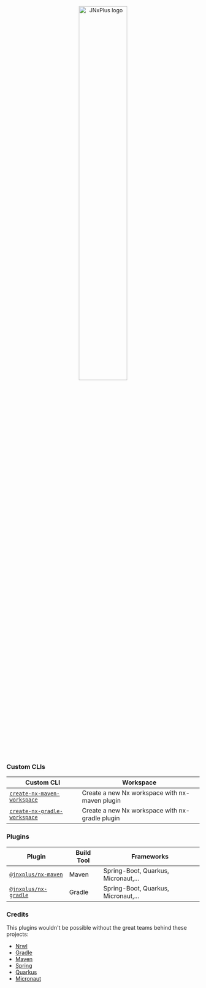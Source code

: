 <p align="center">
    <img alt="JNxPlus logo" src="https://raw.githubusercontent.com/khalilou88/jnxplus/main/images/jnxplus-logo.png" width="50%">
</p>

### Custom CLIs

| Custom CLI                                                          | Workspace                                       |
| ------------------------------------------------------------------- | ----------------------------------------------- |
| [`create-nx-maven-workspace`](packages/create-nx-maven-workspace)   | Create a new Nx workspace with nx-maven plugin  |
| [`create-nx-gradle-workspace`](packages/create-nx-gradle-workspace) | Create a new Nx workspace with nx-gradle plugin |

### Plugins

| Plugin                                     | Build Tool | Frameworks                          |
| ------------------------------------------ | ---------- | ----------------------------------- |
| [`@jnxplus/nx-maven`](packages/nx-maven)   | Maven      | Spring-Boot, Quarkus, Micronaut,... |
| [`@jnxplus/nx-gradle`](packages/nx-gradle) | Gradle     | Spring-Boot, Quarkus, Micronaut,... |

### Credits

This plugins wouldn't be possible without the great teams behind these projects:

- [Nrwl](https://github.com/nrwl)
- [Gradle](https://github.com/gradle)
- [Maven](https://github.com/apache/maven)
- [Spring](https://github.com/spring-projects)
- [Quarkus](https://github.com/quarkusio/quarkus)
- [Micronaut](https://github.com/micronaut-projects)
